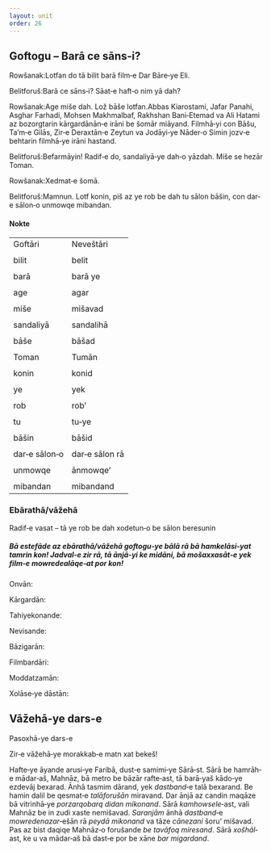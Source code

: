 ```yaml
---
layout: unit
order: 26 
---
```




## Goftogu – Barā ce sāns‐i?

Rowšanak:Lotfan do tā bilit barā film‐e Dar Bāre‐ye Eli.

Belitforuš:Barā ce sāns‐i? Sāat‐e haft‐o nim yā dah?

Rowšanak:Age miše dah. Lož bāše lotfan.Abbas Kiarostami, Jafar Panahi, Asghar Farhadi, Mohsen Makhmalbaf, Rakhshan Bani‐Etemad va Ali Hatami az bozorgtarin kārgardānān‐e irāni be šomār miāyand. Filmhā‐yi con Bāšu, Ta’m‐e Gilās, Zir‐e Deraxtān‐e Zeytun va Jodāyi‐ye Nāder‐o Simin jozv‐e behtarin filmhā‐ye irāni hastand.

Belitforuš:Befarmāyin! Radif‐e do, sandaliyā‐ye dah‐o yāzdah. Miše se hezār Toman.

Rowšanak:Xedmat‐e šomā.

Belitforuš:Mamnun. Lotf konin, piš az ye rob be dah tu sālon bāšin, con dar‐e sālon‐o unmowqe mibandan.

#### Nokte

|               |                |
|-------------|-------------- |
| Goftāri       | Neveštāri      |
|               |                |
| bilit         | belit          |
|               |                |
| barā          | barā ye        |
|               |                |
| age           | agar           |
|               |                |
| miše          | mišavad        |
|               |                |
| sandaliyā     | sandalihā      |
|               |                |
| bāše          | bāšad          |
|               |                |
| Toman         | Tumān          |
|               |                |
| konin         | konid          |
|               |                |
| ye            | yek            |
|               |                |
| rob           | rob’           |
|               |                |
| tu            | tu‐ye          |
|               |                |
| bāšin         | bāšid          |
|               |                |
| dar‐e sālon‐o | dar‐e sālon rā |
|               |                |
| unmowqe       | ānmowqe’       |
|               |                |
| mibandan      | mibandand      |

### Ebārathā/vāžehā

Radif‐e vasat – tā ye rob be dah xodetun‐o be sālon beresunin

##### Bā estefāde az ebārathā/vāžehā goftogu‐ye bālā rā bā hamkelāsi‐yat tamrin kon! Jadval‐e zir rā, tā ānjā‐yi ke midāni, bā mošaxxasāt‐e yek film‐e mowredealāqe‐at por kon!

Onvān:

Kārgardān:

Tahiyekonande:

Nevisande:

Bāzigarān:

Filmbardāri:

Moddatzamān:

Xolāse‐ye dāstān:

## Vāžehā-ye dars-e 

Pasoxhā-ye dars-e 

Zir‐e vāžehā‐ye morakkab‐e matn xat bekeš!

Hafte‐ye āyande arusi‐ye Faribā, dust‐e samimi‐ye Sārā‐st. Sārā be hamrāh‐e mādar‐aš, Mahnāz, bā metro be bāzār rafte‐ast, tā barā‐yaš kādo‐ye ezdevāj bexarad. Ānhā tasmim dārand, yek *dastband*‐e talā bexarand. Be hamin dalil be qesmat‐e *talāforušān* miravand. Dar ānjā az candin maqāze bā vitrinhā‐ye *porzarqobarq didan mikonand*. Sārā *kamhowsele*‐ast, vali Mahnāz be in zudi xaste nemišavad. *Saranjām* ānhā *dastband*‐e *mowredenazar*‐ešān rā *peydā* *mikonand* va tāze *cānezani* šoru’ mišavad. Pas az bist daqiqe Mahnāz‐o forušande *be tavāfoq miresand*. Sārā *xošhāl*‐ast, ke u va mādar‐aš bā dast‐e por be xāne *bar migardand*.

